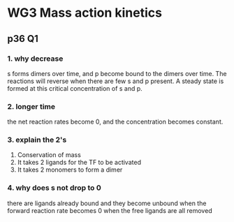 # WG3 Mass action kinetics

## p36 Q1

### 1. why decrease

s forms dimers over time, and p become bound to the dimers over time. The reactions will reverse when there are few s and p present. A steady state is formed at this critical concentration of s and p.

### 2. longer time

the net reaction rates become 0, and the concentration becomes constant.

### 3. explain the 2's

1. Conservation of mass
2. It takes 2 ligands for the TF to be activated
3. It takes 2 monomers to form a dimer

### 4. why does s not drop to 0

there are ligands already bound and they become unbound when the forward reaction rate becomes 0 when the free ligands are all removed

